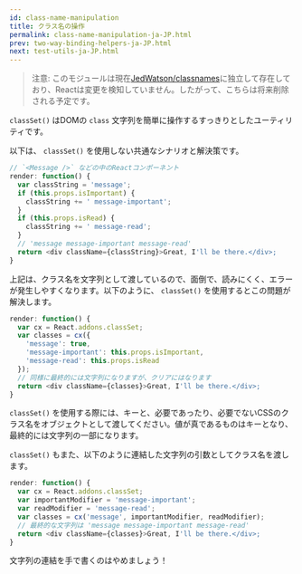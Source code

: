 ```yaml
---
id: class-name-manipulation
title: クラス名の操作
permalink: class-name-manipulation-ja-JP.html
prev: two-way-binding-helpers-ja-JP.html
next: test-utils-ja-JP.html
---
```


> 注意:
> このモジュールは現在[JedWatson/classnames](https://github.com/JedWatson/classnames)に独立して存在しており、Reactは変更を検知していません。したがって、こちらは将来削除される予定です。

`classSet()` はDOMの `class` 文字列を簡単に操作するすっきりとしたユーティリティです。

以下は、 `classSet()` を使用しない共通なシナリオと解決策です。

```javascript
// `<Message />` などの中のReactコンポーネント
render: function() {
  var classString = 'message';
  if (this.props.isImportant) {
    classString += ' message-important';
  }
  if (this.props.isRead) {
    classString += ' message-read';
  }
  // 'message message-important message-read'
  return <div className={classString}>Great, I'll be there.</div>;
}
```

上記は、クラス名を文字列として渡しているので、面倒で、読みにくく、エラーが発生しやすくなります。以下のように、 `classSet()` を使用するとこの問題が解決します。

```javascript
render: function() {
  var cx = React.addons.classSet;
  var classes = cx({
    'message': true,
    'message-important': this.props.isImportant,
    'message-read': this.props.isRead
  });
  // 同様に最終的には文字列になりますが、クリアにはなります
  return <div className={classes}>Great, I'll be there.</div>;
}
```

 `classSet()` を使用する際には、キーと、必要であったり、必要でないCSSのクラス名をオブジェクトとして渡してください。値が真であるものはキーとなり、最終的には文字列の一部になります。

`classSet()` もまた、以下のように連結した文字列の引数としてクラス名を渡します。

```javascript
render: function() {
  var cx = React.addons.classSet;
  var importantModifier = 'message-important';
  var readModifier = 'message-read';
  var classes = cx('message', importantModifier, readModifier);
  // 最終的な文字列は 'message message-important message-read'
  return <div className={classes}>Great, I'll be there.</div>;
}
```

文字列の連結を手で書くのはやめましょう！
